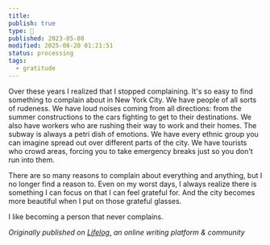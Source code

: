 ```yaml
---
title:
publish: true
type: 🌳
published: 2023-05-08
modified: 2025-08-20 01:21:51
status: processing
tags:
  - gratitude
---
```

Over these years I realized that I stopped complaining.
It's so easy to find something to complain about in New York City. We have people of all sorts of rudeness. We have loud noises coming from all directions: from the summer constructions to the cars fighting to get to their destinations. We also have workers who are rushing their way to work and their homes. The subway is always a petri dish of emotions. We have every ethnic group you can imagine spread out over different parts of the city. We have tourists who crowd areas, forcing you to take emergency breaks just so you don't run into them. 

There are so many reasons to complain about everything and anything, but I no longer find a reason to. Even on my worst days, I always realize there is something I can focus on that I can feel grateful for. And the city becomes more beautiful when I put on those grateful glasses.

I like becoming a person that never complains. 

*Originally published on [Lifelog,](https://golifelog.com/) an online writing platform & community*